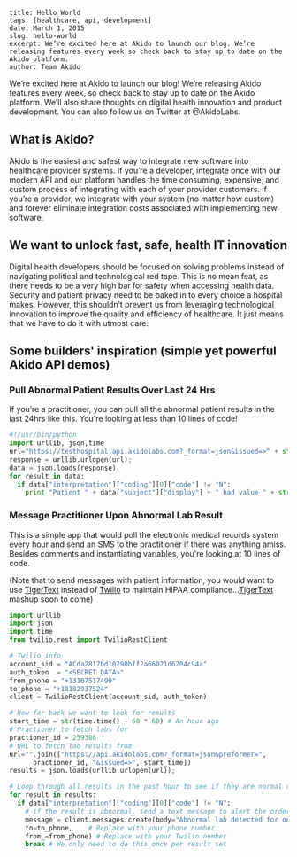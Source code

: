 ```
title: Hello World
tags: [healthcare, api, development]
date: March 1, 2015
slug: hello-world
excerpt: We’re excited here at Akido to launch our blog. We’re releasing features every week so check back to stay up to date on the Akido platform.
author: Team Akido
```
We’re excited here at Akido to launch our blog! We’re releasing Akido features every week, so check back to stay up to date on the Akido platform. We’ll also share thoughts on digital health innovation and product development. You can also follow us on Twitter at @AkidoLabs.

## What is Akido?

Akido is the easiest and safest way to integrate new software into healthcare provider systems. If you’re a developer, integrate once with our modern API and our platform handles the time consuming, expensive, and custom process of integrating with each of your provider customers. If you’re a provider, we integrate with your system (no matter how custom) and forever eliminate integration costs associated with implementing new software.

## We want to unlock fast, safe, health IT innovation

Digital health developers should be focused on solving problems instead of navigating political and technological red tape. This is no mean feat, as there needs to be a very high bar for safety when accessing health data. Security and patient privacy need to be baked in to every choice a hospital makes. However, this shouldn’t prevent us from leveraging technological innovation to improve the quality and efficiency of healthcare. It just means that we have to do it with utmost care. 

## Some builders' inspiration (simple yet powerful Akido API demos)

### Pull Abnormal Patient Results Over Last 24 Hrs

If you’re a practitioner, you can pull all the abnormal patient results in the last 24hrs like this. You're looking at less than 10 lines of code!

```py
#!/usr/bin/python
import urllib, json,time
url="https://testhospital.api.akidolabs.com?_format=json&issued=>" + str(time.time() - 24*60*60)
response = urllib.urlopen(url);
data = json.loads(response)
for result in data:
  if data["interpretation"]["coding"][0]["code"] != "N":
    print "Patient " + data["subject"]["display"] + " had value " + str(data["valueQuantity"]["value"])
```

### Message Practitioner Upon Abnormal Lab Result

This is a simple app that would poll the electronic medical records system every hour and send an SMS to the practitioner if there was anything amiss. Besides comments and instantiating variables, you're looking at 10 lines of code. 

(Note that to send messages with patient information, you would want to use [TigerText](https://developer.tigertext.com/) instead of [Twilio](https://www.twilio.com/api) to maintain HIPAA compliance...[TigerText](https://developer.tigertext.com/) mashup soon to come)

```py
import urllib 
import json
import time
from twilio.rest import TwilioRestClient

# Twilio info
account_sid = "ACda2817bd10290bff2a66021d6204c94a"
auth_token  = "<SECRET DATA>"
from_phone = "+13107517490"
to_phone = "+18182937524"
client = TwilioRestClient(account_sid, auth_token)

# How far back we want to look for results
start_time = str(time.time() - 60 * 60) # An hour ago
# Practioner to fetch labs for
practioner_id = 259386
# URL to fetch lab results from 
url="".join(["https://api.akidolabs.com?_format=json&preformer=", 
      practioner_id, "&issued=>", start_time])
results = json.loads(urllib.urlopen(url));

# Loop through all results in the past hour to see if they are normal or not
for result in results:
  if data["interpretation"]["coding"][0]["code"] != "N":    
    # if the result is abnormal, send a text message to alert the ordering practioner
    message = client.messages.create(body="Abnormal lab detected for one of your patients.",
    to=to_phone,    # Replace with your phone number
    from_=from_phone) # Replace with your Twilio number
    break # We only need to do this once per result set 
```
